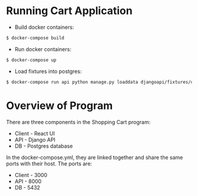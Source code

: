 # Running Cart Application
* Build docker containers:
```bash
$ docker-compose build
```
* Run docker containers:
```bash
$ docker-compose up
``` 
* Load fixtures into postgres:
```bash
$ docker-compose run api python manage.py loaddata djangoapi/fixtures/default_setup.json
```

# Overview of Program
There are three components in the Shopping Cart program:
* Client - React UI
* API - Django API
* DB - Postgres database

In the docker-compose.yml, they are linked together and share the same ports with their host. The ports are:
* Client - 3000
* API - 8000
* DB - 5432